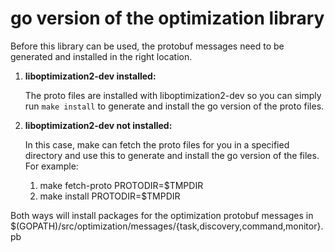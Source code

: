 go version of the optimization library
======================================

Before this library can be used, the protobuf messages need to be generated
and installed in the right location.

1. **liboptimization2-dev installed:**

   The proto files are installed with liboptimization2-dev so you can simply
   run `make install` to generate and install the go version of the proto files.

2. **liboptimization2-dev not installed:**

   In this case, make can fetch the proto files for you in a specified directory
   and use this to generate and install the go version of the files. For example:

   1. make fetch-proto PROTODIR=$TMPDIR
   2. make install PROTODIR=$TMPDIR

Both ways will install packages for the optimization protobuf messages in
$(GOPATH)/src/optimization/messages/{task,discovery,command,monitor}.pb
